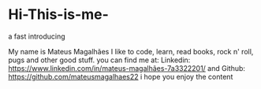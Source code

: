 # Hi-This-is-me-
a fast introducing

My name is Mateus Magalhães
I like to code, learn, read books, rock n' roll, pugs and other good stuff.
you can find me at:
Linkedin: https://www.linkedin.com/in/mateus-magalhães-7a3322201/
and Github: https://github.com/mateusmagalhaes22
i hope you enjoy the content
